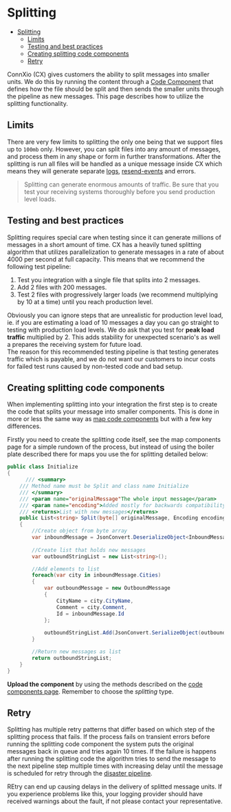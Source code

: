 # Splitting

- [Splitting](#splitting)
  - [Limits](#limits)
  - [Testing and best practices](#testing-and-best-practices)
  - [Creating splitting code components](#creating-splitting-code-components)
  - [Retry](#retry)

ConnXio (CX) gives customers the ability to split messages into smaller units. We do this by running the content through a [Code Component](/Documentation/Transformation/Code%20Components.md) that defines how the file should be split and then sends the smaller units through the pipeline as new messages. This page describes how to utilize the splitting functionality.

## Limits

There are very few limits to splitting the only one being that we support files up to `100mb` only. However, you can split files into any amount of messages, and process them in any shape or form in further transformations. After the splitting is run all files will be handled as a unique message inside CX which means they will generate separate [logs](/Documentation/Logging.md), [resend-events](/Documentation/Resending.md) and errors.

>Splitting can generate enormous amounts of traffic. Be sure that you test your receiving systems thoroughly before you send production level loads.

## Testing and best practices

Splitting requires special care when testing since it can generate millions of messages in a short amount of time. CX has a heavily tuned splitting algorithm that utilizes parallelization to generate messages in a rate of about 4000 per second at full capacity. This means that we recommend the following test pipeline:

1. Test you integration with a single file that splits into 2 messages.
2. Add 2 files with 200 messages.
3. Test 2 files with progressively larger loads (we recommend multiplying by 10 at a time) until you reach production level.

Obviously you can ignore steps that are unrealistic for production level load, ie. if you are estimating a load of 10 messages a day you can go straight to testing with production load levels. We do ask that you test for **peak load traffic** multiplied by 2. This adds stability for unexpected scenario's as well a prepares the receiving system for future load.\
 The reason for this recommended testing pipeline is that testing generates traffic which is payable, and we do not want our customers to incur costs for failed test runs caused by non-tested code and bad setup.

## Creating splitting code components

When implementing splitting into your integration the first step is to create the code that splits your message into smaller components. This is done in more or less the same way as [map code components](/Documentation/Transformation/Code%20Components.md) but with a few key differences.

Firstly you need to create the splitting code itself, see the map components page for a simple rundown of the process, but instead of using the boiler plate described there for maps you use the  for splitting detailed below:

```csharp
public class Initialize
{
      /// <summary>
    /// Method name must be Split and class name Initialize
    /// </summary>
    /// <param name="originalMessage"The whole input message</param>
    /// <param name="encoding">Added mostly for backwards compatibility, is always utf-8</param>
    /// <returns>List with new messages</returns>
    public List<string> Split(byte[] originalMessage, Encoding encoding)
    {
        //Create object from byte array
        var inboundMessage = JsonConvert.DeserializeObject<InboundMessage>(encoding.GetString(originalMessage));
        
        //Create list that holds new messages
        var outboundStringList = new List<string>();

        //Add elements to list
        foreach(var city in inboundMessage.Cities)
        {
            var outboundMessage = new OutboundMessage
            {
                CityName = city.CityName,
                Comment = city.Comment,
                Id = inboundMessage.Id
            };
 
            outboundStringList.Add(JsonConvert.SerializeObject(outboundMessage));
        }

        //Return new messages as list
        return outboundStringList;
    }
}
```

**Upload the component** by using the methods described on the [code components page](/Transformation/Code%20Components.md). Remember to choose the *splitting* type.

## Retry

Splitting has multiple retry patterns that differ based on which step of the splitting process that fails. If the process fails on transient errors before running the splitting code component the system puts the original messages back in queue and tries again 10 times. If the failure is happens after running the splitting code the algorithm tries to send the message to the next pipeline step multiple times with increasing delay until the message is scheduled for retry through the [disaster pipeline](/Documentation/Retry.md).

REtry can end up causing delays in the delivery of splitted message units. If you experience problems like this, your logging provider should have received warnings about the fault, if not please contact your representative.
